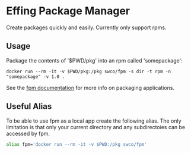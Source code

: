 # Effing Package Manager

Create packages quickly and easily. Currently only support rpms.

## Usage

Package the contents of '$PWD/pkg' into an rpm called 'somepackage':
```base
docker run --rm -it -v $PWD/pkg:/pkg swco/fpm -s dir -t rpm -n "somepackage" -v 1.0 .
```

See the [fpm documentation](https://github.com/jordansissel/fpm/wiki) for more
info on packaging applications.

## Useful Alias
To be able to use fpm as a local app create the following alias. The only limitation is that only your current directory and any subdirectoies can be accessed by fpm.

```bash
alias fpm='docker run --rm -it -v $PWD:/pkg swco/fpm'
```
